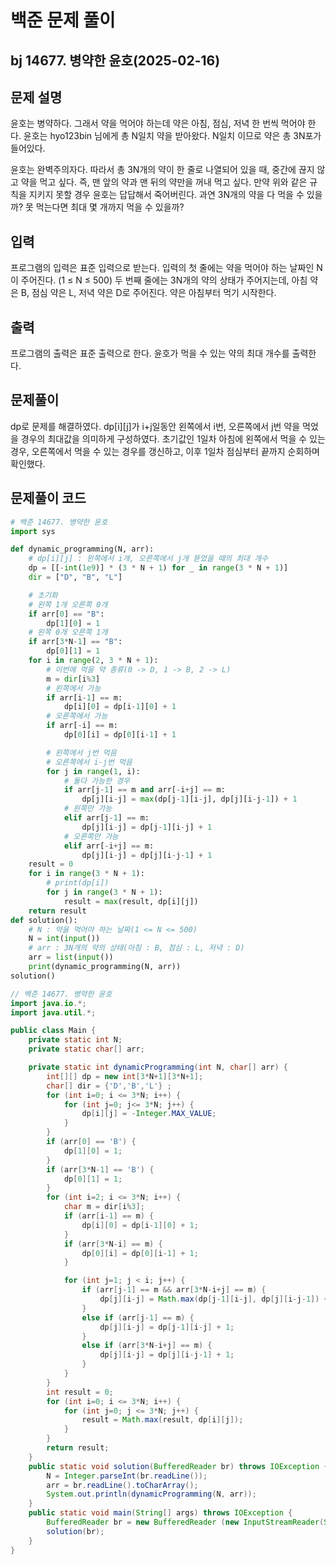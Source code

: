 # 백준 문제 풀이

## bj 14677. 병약한 윤호(2025-02-16)

## 문제 설명

윤호는 병약하다. 그래서 약을 먹어야 하는데 약은 아침, 점심, 저녁 한 번씩 먹어야 한다. 윤호는 hyo123bin 님에게 총 N일치 약을 받아왔다. N일치 이므로 약은 총 3N포가 들어있다.

윤호는 완벽주의자다. 따라서 총 3N개의 약이 한 줄로 나열되어 있을 때, 중간에 끊지 않고 약을 먹고 싶다. 즉, 맨 앞의 약과 맨 뒤의 약만을 꺼내 먹고 싶다. 만약 위와 같은 규칙을 지키지 못할 경우 윤호는 답답해서 죽어버린다. 과연 3N개의 약을 다 먹을 수 있을까? 못 먹는다면 최대 몇 개까지 먹을 수 있을까?

## 입력

프로그램의 입력은 표준 입력으로 받는다. 입력의 첫 줄에는 약을 먹어야 하는 날짜인 N이 주어진다. (1 ≤ N ≤ 500) 두 번째 줄에는 3N개의 약의 상태가 주어지는데, 아침 약은 B, 점심 약은 L, 저녁 약은 D로 주어진다. 약은 아침부터 먹기 시작한다.

## 출력

프로그램의 출력은 표준 출력으로 한다. 윤호가 먹을 수 있는 약의 최대 개수를 출력한다.

## 문제풀이

dp로 문제를 해결하였다. dp[i][j]가 i+j일동안 왼쪽에서 i번, 오른쪽에서 j번 약을 먹었을 경우의 최대값을 의미하게 구성하였다. 초기값인 1일차 아침에 왼쪽에서 먹을 수 있는 경우, 오른쪽에서 먹을 수 있는 경우를 갱신하고, 이후 1일차 점심부터 끝까지 순회하며 확인했다.

## 문제풀이 코드

```python
# 백준 14677. 병약한 윤호
import sys

def dynamic_programming(N, arr):
    # dp[i][j] : 왼쪽에서 i개, 오른쪽에서 j개 뜯었을 때의 최대 개수
    dp = [[-int(1e9)] * (3 * N + 1) for _ in range(3 * N + 1)]
    dir = ["D", "B", "L"]

    # 초기화
    # 왼쪽 1개 오른쪽 0개
    if arr[0] == "B":
        dp[1][0] = 1
    # 왼쪽 0개 오른쪽 1개
    if arr[3*N-1] == "B":
        dp[0][1] = 1
    for i in range(2, 3 * N + 1):
        # 이번에 먹을 약 종류(0 -> D, 1 -> B, 2 -> L)
        m = dir[i%3]
        # 왼쪽에서 가능
        if arr[i-1] == m:
            dp[i][0] = dp[i-1][0] + 1
        # 오른쪽에서 가능
        if arr[-i] == m:
            dp[0][i] = dp[0][i-1] + 1

        # 왼쪽에서 j번 먹음
        # 오른쪽에서 i-j번 먹음
        for j in range(1, i):
            # 둘다 가능한 경우
            if arr[j-1] == m and arr[-i+j] == m:
                dp[j][i-j] = max(dp[j-1][i-j], dp[j][i-j-1]) + 1
            # 왼쪽만 가능
            elif arr[j-1] == m:
                dp[j][i-j] = dp[j-1][i-j] + 1
            # 오른쪽만 가능
            elif arr[-i+j] == m:
                dp[j][i-j] = dp[j][i-j-1] + 1
    result = 0
    for i in range(3 * N + 1):
        # print(dp[i])
        for j in range(3 * N + 1):
            result = max(result, dp[i][j])
    return result
def solution():
    # N : 약을 먹어야 하는 날짜(1 <= N <= 500)
    N = int(input())
    # arr : 3N개의 약의 상태(아침 : B, 점심 : L, 저녁 : D)
    arr = list(input())
    print(dynamic_programming(N, arr))
solution()
```

```java
// 백준 14677. 병약한 윤호
import java.io.*;
import java.util.*;

public class Main {
    private static int N;
    private static char[] arr;

    private static int dynamicProgramming(int N, char[] arr) {
        int[][] dp = new int[3*N+1][3*N+1];
        char[] dir = {'D','B','L'} ;
        for (int i=0; i <= 3*N; i++) {
            for (int j=0; j<= 3*N; j++) {
                dp[i][j] = -Integer.MAX_VALUE;
            }
        }
        if (arr[0] == 'B') {
            dp[1][0] = 1;
        }
        if (arr[3*N-1] == 'B') {
            dp[0][1] = 1;
        }
        for (int i=2; i <= 3*N; i++) {
            char m = dir[i%3];
            if (arr[i-1] == m) {
                dp[i][0] = dp[i-1][0] + 1;
            }
            if (arr[3*N-i] == m) {
                dp[0][i] = dp[0][i-1] + 1;
            }

            for (int j=1; j < i; j++) {
                if (arr[j-1] == m && arr[3*N-i+j] == m) {
                    dp[j][i-j] = Math.max(dp[j-1][i-j], dp[j][i-j-1]) + 1;
                }
                else if (arr[j-1] == m) {
                    dp[j][i-j] = dp[j-1][i-j] + 1;
                }
                else if (arr[3*N-i+j] == m) {
                    dp[j][i-j] = dp[j][i-j-1] + 1;
                }
            }
        }
        int result = 0;
        for (int i=0; i <= 3*N; i++) {
            for (int j=0; j <= 3*N; j++) {
                result = Math.max(result, dp[i][j]);
            }
        }
        return result;
    }
    public static void solution(BufferedReader br) throws IOException {
        N = Integer.parseInt(br.readLine());
        arr = br.readLine().toCharArray();
        System.out.println(dynamicProgramming(N, arr));
    }
    public static void main(String[] args) throws IOException {
        BufferedReader br = new BufferedReader (new InputStreamReader(System.in));
        solution(br);
    }
}
```
